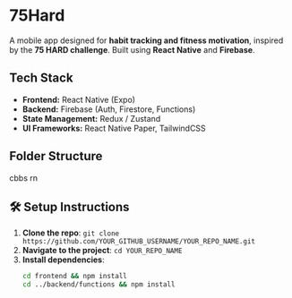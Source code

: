 # 75Hard

A mobile app designed for **habit tracking and fitness motivation**, inspired by the **75 HARD challenge**. Built using **React Native** and **Firebase**.

## Tech Stack

- **Frontend:** React Native (Expo)
- **Backend:** Firebase (Auth, Firestore, Functions)
- **State Management:** Redux / Zustand
- **UI Frameworks:** React Native Paper, TailwindCSS

## Folder Structure

cbbs rn

## 🛠 Setup Instructions

1. **Clone the repo**: `git clone https://github.com/YOUR_GITHUB_USERNAME/YOUR_REPO_NAME.git`
2. **Navigate to the project**: `cd YOUR_REPO_NAME`
3. **Install dependencies**:
   ```sh
   cd frontend && npm install
   cd ../backend/functions && npm install
   ```

